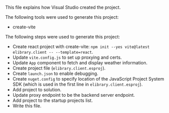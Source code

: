 This file explains how Visual Studio created the project.

The following tools were used to generate this project:
- create-vite

The following steps were used to generate this project:
- Create react project with create-vite: `npm init --yes vite@latest elibrary.client -- --template=react`.
- Update `vite.config.js` to set up proxying and certs.
- Update `App` component to fetch and display weather information.
- Create project file (`elibrary.client.esproj`).
- Create `launch.json` to enable debugging.
- Create `nuget.config` to specify location of the JavaScript Project System SDK (which is used in the first line in `elibrary.client.esproj`).
- Add project to solution.
- Update proxy endpoint to be the backend server endpoint.
- Add project to the startup projects list.
- Write this file.
